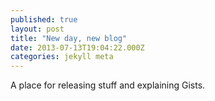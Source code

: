 ```yaml
---
published: true
layout: post
title: "New day, new blog"
date: 2013-07-13T19:04:22.000Z
categories: jekyll meta
---
```


A place for releasing stuff and explaining Gists.
